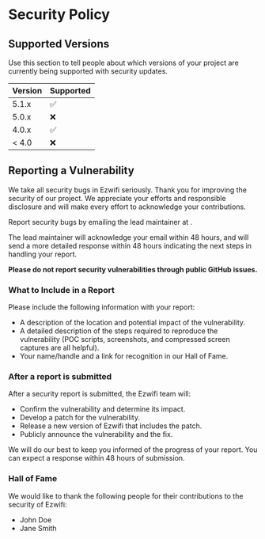 # Security Policy

## Supported Versions

Use this section to tell people about which versions of your project are
currently being supported with security updates.

| Version | Supported          |
| ------- | ------------------ |
| 5.1.x   | :white_check_mark: |
| 5.0.x   | :x:                |
| 4.0.x   | :white_check_mark: |
| < 4.0   | :x:                |

## Reporting a Vulnerability

We take all security bugs in Ezwifi seriously. Thank you for improving the security of our project. We appreciate your efforts and responsible disclosure and will make every effort to acknowledge your contributions.

Report security bugs by emailing the lead maintainer at <EMAIL>.

The lead maintainer will acknowledge your email within 48 hours, and will send a more detailed response within 48 hours indicating the next steps in handling your report.

**Please do not report security vulnerabilities through public GitHub issues.**

### What to Include in a Report

Please include the following information with your report:

* A description of the location and potential impact of the vulnerability.
* A detailed description of the steps required to reproduce the vulnerability (POC scripts, screenshots, and compressed screen captures are all helpful).
* Your name/handle and a link for recognition in our Hall of Fame.

### After a report is submitted

After a security report is submitted, the Ezwifi team will:

* Confirm the vulnerability and determine its impact.
* Develop a patch for the vulnerability.
* Release a new version of Ezwifi that includes the patch.
* Publicly announce the vulnerability and the fix.

We will do our best to keep you informed of the progress of your report. You can expect a response within 48 hours of submission.

### Hall of Fame

We would like to thank the following people for their contributions to the security of Ezwifi:

* John Doe
* Jane Smith
